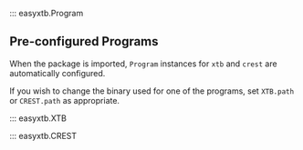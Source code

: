 ::: easyxtb.Program

## Pre-configured Programs

When the package is imported, `Program` instances for `xtb` and `crest` are automatically configured.

If you wish to change the binary used for one of the programs, set `XTB.path` or `CREST.path` as appropriate.

::: easyxtb.XTB

::: easyxtb.CREST
